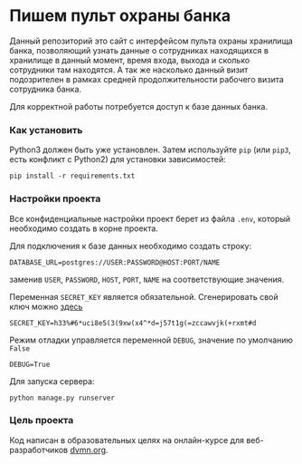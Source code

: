 # Пишем пульт охраны банка

Данный репозиторий это сайт с интерфейсом пульта охраны хранилища банка, позволяющий узнать данные о сотрудниках находящихся
в хранилище в данный момент, время входа, выхода и сколько сотрудники там находятся. А так же насколько данный визит подозрителен
в рамках средней продолжительности рабочего визита сотрудника банка.

Для корректной работы потребуется доступ к базе данных банка.

### Как установить

Python3 должен быть уже установлен. 
Затем используйте `pip` (или `pip3`, есть конфликт с Python2) для установки зависимостей:
```
pip install -r requirements.txt
```

### Настройки проекта

Все конфиденциальные настройки проект берет из файла `.env`, который необходимо создать в корне проекта.  

Для подключения к базе данных необходимо создать строку:

```
DATABASE_URL=postgres://USER:PASSWORD@HOST:PORT/NAME
```
заменив `USER`, `PASSWORD`, `HOST`, `PORT`, `NAME` на соответствующие значения.  

Переменная `SECRET_KEY` является обязательной. Сгенерировать свой ключ можно [здесь](https://djecrety.ir/)  

```
SECRET_KEY=h33%#6*uci8e5(3(9xw(x4^*d=j57t1g(=zccawvjk(+rxmt#d  
```

Режим отладки управляется переменной `DEBUG`, значение по умолчанию `False`
```
DEBUG=True
```

Для запуска сервера:
```commandline
python manage.py runserver
```

### Цель проекта

Код написан в образовательных целях на онлайн-курсе для веб-разработчиков [dvmn.org](https://dvmn.org/).
